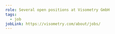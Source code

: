 ```yaml
---
role: Several open positions at Visometry GmbH
tags:
  - job
jobLink: https://visometry.com/about/jobs/
---
```

